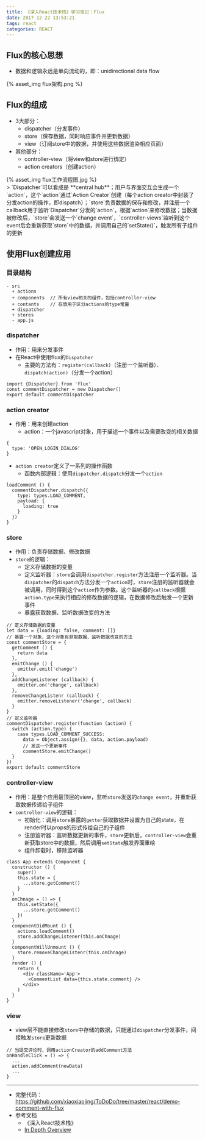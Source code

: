 ```yaml
---
title: 《深入React技术栈》学习笔记：Flux
date: 2017-12-22 13:53:21
tags: react
categories: REACT
---
```


## Flux的核心思想
* 数据和逻辑永远是单向流动的，即：unidirectional data flow
<div style="max-width: 800px">
{% asset_img flux架构.png %}
</div>

## Flux的组成
* 3大部分：
  - dispatcher（分发事件）
  - store（保存数据，同时响应事件并更新数据）
  - view（订阅store中的数据，并使用这些数据渲染相应页面）
* 其他部分：
  - controller-view（将view和store进行绑定）
  - action creators（创建action）

<div style="max-width: 760px">
{% asset_img flux工作流程图.jpg %}
</div>
> `Dispatcher`可以看成是 **central hub**；用户与界面交互会生成一个`action`，这个`action`通过`Action Creator`创建（每个action creator中封装了分发action的操作，即dispatch）；`store`负责数据的保存和修改，并注册一个callback用于监听`Dispatcher`分发的`action`，根据`action`来修改数据；当数据被修改后，`store`会发送一个`change event`，`controller-views`监听到这个event后会重新获取`store`中的数据，并调用自己的`setState()`，触发所有子组件的更新


## 使用Flux创建应用
### 目录结构
```
- src
  + actions
  + components  // 所有view相关的组件，包括controller-view
  + contants    // 存放用于区分actions的type常量
  + dispatcher
  + stores
  - app.js
```

### dispatcher
* 作用：用来分发事件
* 在React中使用flux的`Dispatcher`
  - 主要的方法有：`register(callback)`（注册一个监听器）、`dispatch(action)`（分发一个action）
```
import {Dispatcher} from 'flux'
const commentDispatcher = new Dispatcher()
export default commentDispatcher
```

### action creator
* 作用：用来创建action
  - action：一个javascript对象，用于描述一个事件以及需要改变的相关数据
```
{
  type: 'OPEN_LOGIN_DIALOG'
}
```
* `action creator`定义了一系列的操作函数
  - 函数内部逻辑：使用`dispatcher.dispatch`分发一个`action`
```
loadComment () {
  commentDispatcher.dispatch({
    type: types.LOAD_COMMENT,
    payload: {
      loading: true
    }
  })
}
```

### store
* 作用：负责存储数据、修改数据
* `store`的逻辑：
  - 定义存储数据的变量
  - 定义监听器：`store`会调用`dispatcher.register`方法注册一个监听器。当`dispatcher`的`dispatch`方法分发一个`action`时，`store`注册的监听器就会被调用，同时得到这个`action`作为参数。这个监听器的`callback`根据`action.type`来执行相应的修改数据的逻辑，在数据修改后触发一个更新事件
  - 暴露获取数据、监听数据改变的方法
```
// 定义存储数据的变量
let data = {loading: false, comment: []}
// 暴露一个对象，这个对象有获取数据、监听数据改变的方法
const commentStore = {
  getComment () {
    return data
  },
  emitChange () {
    emitter.emit('change')
  },
  addChangeListener (callback) {
    emitter.on('change', callback)
  },
  removeChangeListenr (callback) {
    emitter.removeListener('change', callback)
  }
}
// 定义监听器
commentDispatcher.register(function (action) {
  switch (action.type) {
    case types.LOAD_COMMENT_SUCCESS:
      data = Object.assign({}, data, action.payload)
      // 发送一个更新事件
      commentStore.emitChange()
  }
})
export default commentStore
```

### controller-view
* 作用：是整个应用最顶层的view，监听`store`发送的`change event`，并重新获取数据传递给子组件
* `controller-view`的逻辑：
  - 初始化：调用`store`暴露的`getter`获取数据并设置为自己的state，在render时以props的形式传给自己的子组件
  - 注册监听器：监听数据更新的事件，`store`更新后，`controller-view`会重新获取store中的数据，然后调用`setState`触发界面重绘
  - 组件卸载时，移除监听器
```
class App extends Component {
  constructor () {
    super()
    this.state = {
      ...store.getComment()
    }
  }
  onChnage = () => {
    this.setState({
      ...store.getComment()
    })
  }
  componentDidMount () {
    actions.loadComment()
    store.addChangeListener(this.onChnage)
  }
  componentWillUnmount () {
    store.removeChangeListenr(this.onChnage)
  }
  render () {
    return (
      <div className='App'>
        <CommentList data={this.state.comment} />
      </div>
    )
  }
}
```

### view
* view层不能直接修改`store`中存储的数据，只能通过`dispatcher`分发事件，间接触发`store`更新数据
```
// 当提交评论时，调用actionCreator的addComment方法
onHandleClick = () => {
  ...
  action.addComment(newData)
  ...
}
```

---
* 完整代码：https://github.com/xiaoxiaojing/ToDoDo/tree/master/react/demo-comment-with-flux
* 参考文档
  - 《深入React技术栈》
  - [In Depth Overview](http://facebook.github.io/flux/docs/in-depth-overview.html#content)
